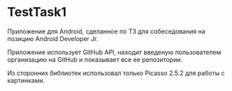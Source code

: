 # TestTask1
Приложение для Android, сделанное по ТЗ для собеседования на позицию Android Developer Jr.

Приложение использует GitHub API, находит введеную пользователем организацию на GitHub и показывает все ее репозитории.

Из сторонних библиотек использовал только Picasso 2.5.2 для работы с картинками.
